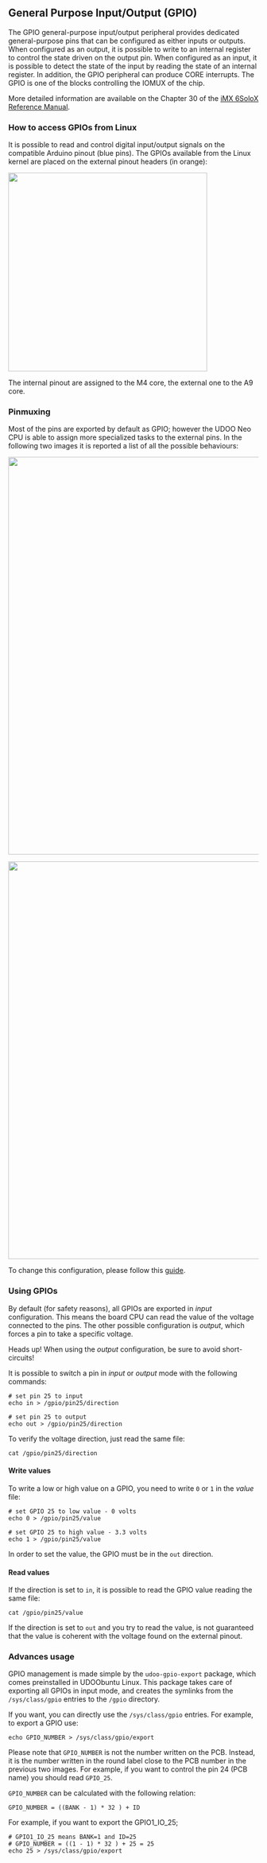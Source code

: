 ## General Purpose Input/Output (GPIO)
The GPIO general-purpose input/output peripheral provides dedicated general-purpose pins that can be configured as either inputs or outputs.
When configured as an output, it is possible to write to an internal register to control the state driven on the output pin. When configured as an input, it is possible to detect the state of the input by reading the state of an internal register. In addition, the GPIO peripheral can produce CORE interrupts. The GPIO is one of the blocks controlling the IOMUX of the chip.

More detailed information are available on the Chapter 30 of the [iMX 6SoloX Reference Manual](http://cache.freescale.com/files/32bit/doc/ref_manual/IMX6SXRM.pdf?fpsp=1&WT_TYPE=Reference%20Manuals&WT_VENDOR=FREESCALE&WT_FILE_FORMAT=pdf&WT_ASSET=Documentation&fileExt=.pdf).

### How to access GPIOs from Linux
It is possible to read and control digital input/output signals on the compatible Arduino pinout (blue pins). The GPIOs available from the Linux kernel are placed on the external pinout headers (in orange):

<a href="../img/gionji/DOCS_internal_external_rows.JPG" target="_blank"><img style="width:400px; " src="../img/gionji/DOCS_internal_external_rows.JPG"></a>

The internal pinout are assigned to the M4 core, the external one to the A9 core.


### Pinmuxing
Most of the pins are exported by default as GPIO; however the UDOO Neo CPU is able to assign more specialized tasks to the external pins. In the following two images it is reported a list of all the possible behaviours:

<a href="../img/gionji/DOCS_internal_pinout.PNG" target="_blank"><img style="width:800px;" src="../img/gionji/DOCS_internal_pinout.PNG"></a>

<a href="../img/gionji/DOCS_external_pinout.PNG" target="_blank"><img style="width:800px;" src="../img/gionji/DOCS_external_pinout.PNG"></a>

To change this configuration, please follow this [guide](../Cookbook_Linux/Device_Tree_Editor.html).


### Using GPIOs
By default (for safety reasons), all GPIOs are exported in *input* configuration. This means the board CPU can read the value of the voltage connected to the pins. The other possible configuration is *output*, which forces a pin to take a specific voltage.

<span class="label label-warning">Heads up!</span> When using the *output* configuration, be sure to avoid short-circuits!

It is possible to switch a pin in *input* or *output* mode with the following commands:

    # set pin 25 to input
    echo in > /gpio/pin25/direction

    # set pin 25 to output
    echo out > /gpio/pin25/direction

To verify the voltage direction, just read the same file:

    cat /gpio/pin25/direction


#### Write values
To write a low or high value on a GPIO, you need to write `0` or `1` in the *value* file:

    # set GPIO 25 to low value - 0 volts
    echo 0 > /gpio/pin25/value

    # set GPIO 25 to high value - 3.3 volts
    echo 1 > /gpio/pin25/value

In order to set the value, the GPIO must be in the `out` direction.


#### Read values
If the direction is set to `in`, it is possible to read the GPIO value reading the same file:

    cat /gpio/pin25/value

If the direction is set to `out` and you try to read the value, is not guaranteed that the value is coherent with the voltage found on the external pinout.


### Advances usage
GPIO management is made simple by the `udoo-gpio-export` package, which comes preinstalled in UDOObuntu Linux. This package takes care of exporting all GPIOs in input mode, and creates the symlinks from the `/sys/class/gpio` entries to the `/gpio` directory.

If you want, you can directly use the `/sys/class/gpio` entries. For example, to export a GPIO use:

    echo GPIO_NUMBER > /sys/class/gpio/export

Please note that `GPIO_NUMBER` is not the number written on the PCB. Instead, it is the number written in the round label close to the PCB number in the previous two images. For example, if you want to control the pin 24 (PCB name) you should read `GPIO_25`.

`GPIO_NUMBER` can be calculated with the following relation:

    GPIO_NUMBER = ((BANK - 1) * 32 ) + ID

For example, if you want to export the GPIO1_IO_25;

    # GPIO1_IO_25 means BANK=1 and ID=25
    # GPIO_NUMBER = ((1 - 1) * 32 ) + 25 = 25
    echo 25 > /sys/class/gpio/export
